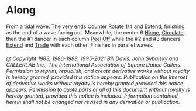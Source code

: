 
# Along

From a tidal wave: The very ends [Counter Rotate 1/4](../a2/box_counter_rotate.md) and
[Extend](../b2/extend.md),
finishing as the end of a wave facing out. Meanwhile, the center 6 [Hinge](../ms/hinge.md),
[Circulate](../b1/circulate.md), then the #1 dancer in each column 
[Peel Off](../plus/peel_off.md) while the #2 and #3
dancers [ Extend](../b2/extend.md) and [Trade](../b2/trade.md) with each other. 
Finishes in parallel waves.

###### @ Copyright 1983, 1986-1988, 1995-2021 Bill Davis, John Sybalsky and CALLERLAB Inc., The International Association of Square Dance Callers. Permission to reprint, republish, and create derivative works without royalty is hereby granted, provided this notice appears. Publication on the Internet of derivative works without royalty is hereby granted provided this notice appears. Permission to quote parts or all of this document without royalty is hereby granted, provided this notice is included. Information contained herein shall not be changed nor revised in any derivation or publication.
